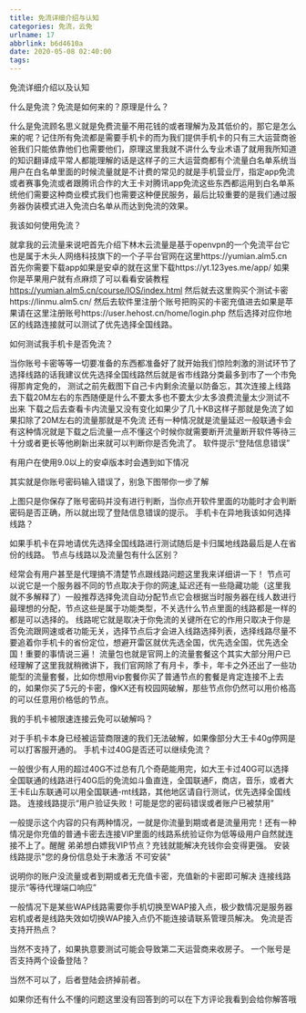 ```yaml
---
title: 免流详细介绍与认知
categories: 免流，云免
urlname: 17
abbrlink: b6d4610a
date: 2020-05-08 02:40:00
tags:
---
```

免流详细介绍以及认知

什么是免流？免流是如何来的？原理是什么？

什么是免流顾名思义就是免费流量不用花钱的或者理解为及其低价的，那它是怎么来的呢？记住所有免流都是需要手机卡的而为我们提供手机卡的只有三大运营商爸爸我们只能依靠他们也需要他们，原理这里我就不讲什么专业术语了就用我所知道的知识翻译成平常人都能理解的话是这样子的三大运营商都有个流量白名单系统当用户在白名单里面的时候流量就是不计费的常见的就是手机营业厅，指定app免流或者赛事免流或者跟腾讯合作的大王卡对腾讯app免流这些东西都运用到白名单系统他们需要这种商业模式我们也需要这种便民服务，最后比较重要的是我们通过服务器伪装模式进入免流白名单从而达到免流的效果。

我该如何使用免流？

就拿我的云流量来说吧首先介绍下林木云流量是基于openvpn的一个免流平台它也是属于木头人网络科技旗下的一个子平台官网在这里https://yumian.alm5.cn
首先你需要下载app如果是安卓的就在这里下载https://yt.123yes.me/app/
如果你是苹果用户就有点麻烦了可以看看安装教程
https://yumian.alm5.cn/course/IOS/index.html
然后就去这里购买个测试卡密https://linmu.alm5.cn/
然后去软件里注册个账号把购买的卡密充值进去如果是苹果请在这里注册账号https://user.hehost.cn/home/login.php
然后选择对应你地区的线路连接就可以测试了优先选择全国线路。

如何测试我手机卡是否免流？

当你账号卡密等等一切要准备的东西都准备好了就开始我们惊险刺激的测试环节了
选择线路的话我建议优先选择全国线路然后就是省市线路分类最多到市了一个市免得那肯定免的，
测试之前先截图下自己卡内剩余流量以防备忘，其次连接上线路去下载20M左右的东西随便是什么不要太多也不要太少太多浪费流量太少测试不出来
下载之后去查看卡内流量又没有变化如果少了几十KB这样子那就是免流了如果扣除了20M左右的流量那就是不免流
还有一种情况就是流量延迟一般联通卡会有这种情况就是下载之后流量一点不懂这个时候你就需要断开流量断开软件等待三十分或者更长等他刷新出来就可以判断你是否免流了。
软件提示“登陆信息错误”

有用户在使用9.0以上的安卓版本时会遇到如下情况

其实就是你账号密码输入错误了，别急下图带你一步了解

上图只是你保存了账号密码并没有进行判断，当你点开软件里面的功能时才会判断密码是否正确，所以就出现了登陆信息错误的提示。
手机卡在异地我该如何选择线路？

如果手机卡在异地请优先选择全国线路进行测试随后是卡归属地线路最后是人在省份的线路。
节点与线路以及流量包有什么区别？

经常会有用户甚至是代理搞不清楚节点跟线路问题这里我来详细讲一下！
节点可以说它是一个服务器不同的节点取决于你的网速,延迟还有一些隐藏功能（这里我就不多解释了）一般推荐选择免流自动分配节点它会根据当时服务器在线人数进行最理想的分配，节点这些是属于功能类型，不关选什么节点里面的线路都是一样的都是可以选择的。
线路呢它就是取决于你免流的关键所在它的作用只取决于你是否免流跟网速或者功能无关，选择节点后才会进入线路选择列表，选择线路尽量不要追着你手机卡的省份定位，想避开雷区就优先选全国，优先选全国，优先选全国！重要的事情说三遍！
流量包也就是官网上的流量套餐这个其实大部分用户已经理解了这里我就稍微讲下，我们官网除了有月卡，季卡，年卡之外还出了一些功能型的流量套餐，比如你想用vip套餐你买了普通节点的套餐是肯定连接不上去的，如果你买了5元的卡密，像KX还有校园网破解，那些节点你仍然可以用价格高的可以任意用价格低的节点。

我的手机卡被限速连接云免可以破解吗？

对于手机卡本身已经被运营商限速的我们无法破解，如果像部分大王卡40g停网是可以打客服开通的。
手机卡过40G是否还可以继续免流？

一般很少有人用的超过40G不过总有几个奇葩能用完，如大王卡过40G可以选择全国联通的线路进行40G后的免流如斗鱼直连，全国联通F，商店，音乐，或者大王卡E山东联通可以用全国联通-mt线路，其他地区请自行测试，优先选择全国线路。
连接线路提示“用户验证失败！可能是您的密码错误或者账户已被禁用”

一般提示这个内容的只有两种情况，一就是你流量到期或者是流量用完！还有一种情况是你充值的普通卡密去连接VIP里面的线路系统验证你为低等级用户自然就连接不上了。醒醒 弟弟想白嫖我VIP节点？充钱就能解决充钱你会变得更强。
安装线路提示"您的身份信息处于未激活 不可安装"

说明你的账户没流量或者到期或者无充值卡密，充值新的卡密即可解决
连接线路提示“等待代理端口响应”

一般情况下是某些WAP线路需要你手机切换至WAP接入点，极少数情况是服务器宕机或者是线路失效如切换WAP接入点仍不能连接请联系管理员解决。
免流是否支持开热点？

当然不支持了，如果执意要测试可能会导致第二天运营商来收房子。
一个账号是否支持两个设备登陆？

当然不可以了，后者登陆会挤掉前者。
 
 
如果你还有什么不懂的问题这里没有回答到的可以在下方评论我看到会给你解答哦